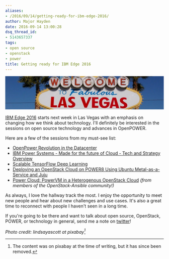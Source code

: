 ```yaml
---
aliases:
- /2016/09/14/getting-ready-for-ibm-edge-2016/
author: Major Hayden
date: 2016-09-14 13:00:28
dsq_thread_id:
- 5143657337
tags:
- open source
- openstack
- power
title: Getting ready for IBM Edge 2016
---
```


![1]

[IBM Edge 2016][2] starts next week in Las Vegas with an emphasis on changing how we think about technology. I'll definitely be interested in the sessions on open source technology and advances in OpenPOWER.

Here are a few of the sessions from my must-see list:

  * [OpenPower Revolution in the Datacenter][3]
  * [IBM Power Systems - Made for the future of Cloud - Tech and Strategy Overview][4]
  * [Scalable TensorFlow Deep Learning][5]
  * [Deploying an OpenStack Cloud on POWER8 Using Ubuntu Metal-as-a-Service and Juju][6]
  * [Power Cloud: PowerVM in a Heterogenous OpenStack Cloud][7] _(from members of the OpenStack-Ansible community!)_

As always, I love the hallway track the most. I enjoy the opportunity to meet new people and hear about new challenges and use cases. It's also a great time to reconnect with people I haven't seen in a long time.

If you're going to be there and want to talk about open source, OpenStack, POWER, or technology in general, send me a note on [twitter][8]!

_Photo credit: lindsayascott at pixabay[^9]_

 [1]: /wp-content/uploads/2016/09/welcome-to-las-vegas-1086412_1920-e1473775447598.jpg
 [2]: http://ibm.co/2aAfTwk
 [3]: https://www-950.ibm.com/events/global/edge/sessions/preview.html?sessionid=IOP-2084
 [4]: https://www-950.ibm.com/events/global/edge/sessions/preview.html?sessionid=KEY-2109
 [5]: https://www-950.ibm.com/events/global/edge/sessions/preview.html?sessionid=PPR-1605
 [6]: https://www-950.ibm.com/events/global/edge/sessions/preview.html?sessionid=PPT-1797
 [7]: https://www-950.ibm.com/events/global/edge/sessions/preview.html?sessionid=PPT-1574
 [8]: https://twitter.com/majorhayden/

[^9]: The content was on pixabay at the time of writing, but it has since been
removed.